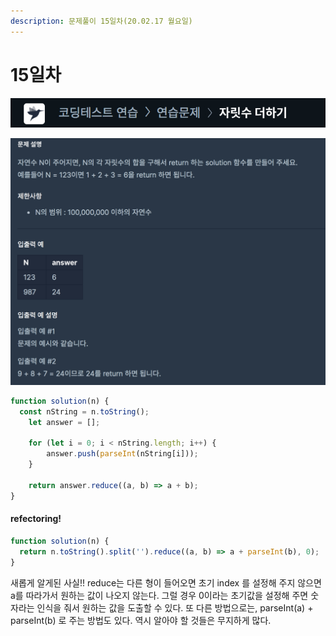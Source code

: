 ```yaml
---
description: 문제풀이 15일차(20.02.17 월요일)
---
```


# 15일차

![](../../.gitbook/assets/image%20%2867%29.png)

![](../../.gitbook/assets/image%20%284%29.png)

```javascript
function solution(n) {
  const nString = n.toString();
    let answer = [];
    
    for (let i = 0; i < nString.length; i++) {
        answer.push(parseInt(nString[i]));
    }

    return answer.reduce((a, b) => a + b);
}
```

#### refectoring!

```javascript
function solution(n) {
  return n.toString().split('').reduce((a, b) => a + parseInt(b), 0);
}
```

새롭게 알게된 사실!! reduce는 다른 형이 들어오면 초기 index 를 설정해 주지 않으면 a를 따라가서 원하는 값이 나오지 않는다. 그럴 경우 0이라는 초기값을 설정해 주면 숫자라는 인식을 줘서 원하는 값을 도출할 수 있다. 또 다른 방법으로는, parseInt\(a\) + parseInt\(b\) 로 주는 방법도 있다. 역시 알아야 할 것들은 무지하게 많다.

